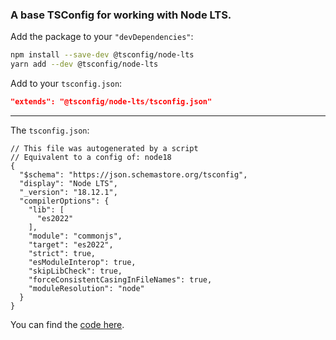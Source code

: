 ### A base TSConfig for working with Node LTS.

Add the package to your `"devDependencies"`:

```sh
npm install --save-dev @tsconfig/node-lts
yarn add --dev @tsconfig/node-lts
```

Add to your `tsconfig.json`:

```json
"extends": "@tsconfig/node-lts/tsconfig.json"
```

---

The `tsconfig.json`: 

```jsonc
// This file was autogenerated by a script
// Equivalent to a config of: node18
{
  "$schema": "https://json.schemastore.org/tsconfig",
  "display": "Node LTS",
  "_version": "18.12.1",
  "compilerOptions": {
    "lib": [
      "es2022"
    ],
    "module": "commonjs",
    "target": "es2022",
    "strict": true,
    "esModuleInterop": true,
    "skipLibCheck": true,
    "forceConsistentCasingInFileNames": true,
    "moduleResolution": "node"
  }
}
```

You can find the [code here](https://github.com/tsconfig/bases/blob/master/bases/node-lts.json).
